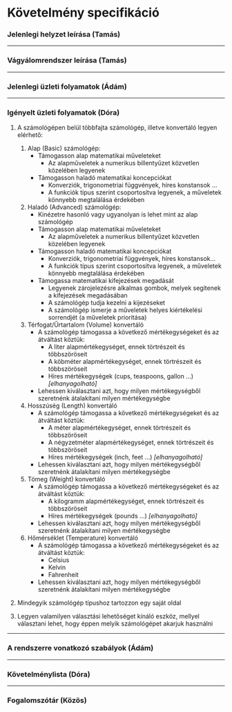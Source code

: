 # Követelmény specifikáció


### Jelenlegi helyzet leírása (Tamás)
  

---


### Vágyálomrendszer leírása (Tamás)


---


### Jelenlegi üzleti folyamatok (Ádám)


---


### Igényelt üzleti folyamatok (Dóra)

1. A számológépen belül többfajta számológép, illetve konvertáló legyen elérhető:
    1. Alap (Basic) számológép:
        * Támogasson alap matematikai műveleteket
            - Az alapműveletek a numerikus billentyűzet közvetlen közelében legyenek
        * Támogasson haladó matematikai koncepciókat 
            - Konverziók, trigonometriai függvények, híres konstansok ...
            - A funkciók típus szerint csoportosítva legyenek, a műveletek könnyebb megtalálása érdekében
    2. Haladó (Advanced) számológép:
        * Kinézetre hasonló vagy ugyanolyan is lehet mint az alap számológép
        * Támogasson alap matematikai műveleteket
            - Az alapműveletek a numerikus billentyűzet közvetlen közelében legyenek
        * Támogasson haladó matematikai koncepciókat 
            - Konverziók, trigonometriai függvények, híres konstansok...
            - A funkciók típus szerint csoportosítva legyenek, a műveletek könnyebb megtalálása érdekében
        * Támogassa matematikai kifejezések megadását
            - Legyenek zárojelezésre alkalmas gombok, melyek segítenek a kifejezések megadásában
            - A számológép tudja kezelni a kijezéseket
            - A számológép ismerje a műveletek helyes kiértékelési sorrendjét (a műveletek prioritása)
    3. Térfogat/Űrtartalom (Volume) konvertáló
        * A számológép támogassa a következő mértékegységeket és az átváltást köztük:
            - A liter alapmértékegységet, ennek törtrészeit és többszöröseit
            - A köbméter alapmértékegységet, ennek törtrészeit és többszöröseit
            - Híres mértékegységek (cups, teaspoons, gallon ...)  *[elhanyagolható]*
        * Lehessen kiválasztani azt, hogy milyen mértékegységből szeretnénk átalakítani milyen mértékegységbe
    4. Hosszúség (Length) konvertáló    
        * A számológép támogassa a következő mértékegységeket és az átváltást köztük:
            - A méter alapmértékegységet, ennek törtrészeit és többszöröseit
            - A négyzetméter alapmértékegységet, ennek törtrészeit és többszöröseit
            - Híres mértékegységek (inch, feet ...)  *[elhanyagolható]*
        * Lehessen kiválasztani azt, hogy milyen mértékegységből szeretnénk átalakítani milyen mértékegységbe
    5. Tömeg (Weight) konvertáló
        * A számológép támogassa a következő mértékegységeket és az átváltást köztük:
            - A kilogramm alapmértékegységet, ennek törtrészeit és többszöröseit
            - Híres mértékegységek (pounds ...)  *[elhanyagolható]*
        * Lehessen kiválasztani azt, hogy milyen mértékegységből szeretnénk átalakítani milyen mértékegységbe
     6. Hőmérséklet (Temperature) konvertáló
        * A számológép támogassa a következő mértékegységeket és az átváltást köztük:
            - Celsius
            - Kelvin
            - Fahrenheit
        * Lehessen kiválasztani azt, hogy milyen mértékegységből szeretnénk átalakítani milyen mértékegységbe

2. Mindegyik számológép típushoz tartozzon egy saját oldal

3. Legyen valamilyen választási lehetőséget kínáló eszköz, mellyel választani lehet, hogy éppen melyik számológépet akarjuk használni



---


### A rendszerre vonatkozó szabályok (Ádám)


---


### Követelménylista (Dóra)


---


### Fogalomszótár (Közös)


